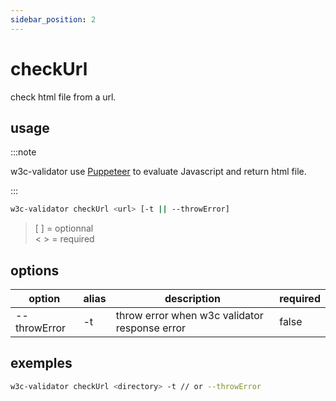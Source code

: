```yaml
---
sidebar_position: 2
---
```


# checkUrl

check html file from a url.

## usage

:::note

w3c-validator use [Puppeteer](https://pptr.dev/) to evaluate Javascript and return html file.

:::

```bash
w3c-validator checkUrl <url> [-t || --throwError]
```

> [ ] = optionnal<br/>
> < > = required

## options

| option       | alias | description                                   | required |
| ------------ | ----- | --------------------------------------------- | -------- |
| --throwError | -t    | throw error when w3c validator response error | false    |

## exemples

```bash
w3c-validator checkUrl <directory> -t // or --throwError
```
